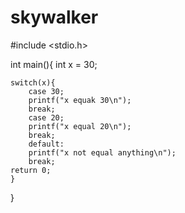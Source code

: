 # skywalker
#include <stdio.h>

int main(){
    int x = 30;

    switch(x){
        case 30;
        printf("x equak 30\n");
        break;
        case 20;
        printf("x equal 20\n");
        break;
        default:
        printf("x not equal anything\n");
        break;
    return 0;
    }
}
